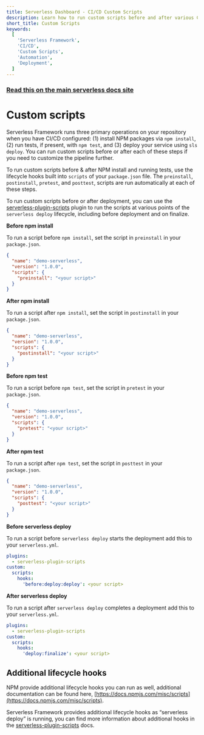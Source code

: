 ```yaml
---
title: Serverless Dashboard - CI/CD Custom Scripts
description: Learn how to run custom scripts before and after various CI/CD steps in Serverless Framework.
short_title: Custom Scripts
keywords:
  [
    'Serverless Framework',
    'CI/CD',
    'Custom Scripts',
    'Automation',
    'Deployment',
  ]
---
```


<!-- DOCS-SITE-LINK:START automatically generated  -->

### [Read this on the main serverless docs site](https://serverless.com/framework/docs/guides/cicd/custom-scripts/)

<!-- DOCS-SITE-LINK:END -->

# Custom scripts

Serverless Framework runs three primary operations on your repository when you have CI/CD configured: (1) install NPM packages via `npm install`, (2) run tests, if present, with `npm test`, and (3) deploy your service using `sls deploy`. You can run custom scripts before or after each of these steps if you need to customize the pipeline further.

To run custom scripts before & after NPM install and running tests, use the lifecycle hooks built into `scripts` of your `package.json` file. The `preinstall`, `postinstall`, `pretest`, and `posttest`, scripts are run automatically at each of these steps.

To run custom scripts before or after deployment, you can use the [serverless-plugin-scripts](https://github.com/mvila/serverless-plugin-scripts) plugin to run the scripts at various points of the `serverless deploy` lifecycle, including before deployment and on finalize.

**Before npm install**

To run a script before `npm install`, set the script in `preinstall` in your `package.json`.

```json
{
  "name": "demo-serverless",
  "version": "1.0.0",
  "scripts": {
    "preinstall": "<your script>"
  }
}
```

**After npm install**

To run a script after `npm install`, set the script in `postinstall` in your `package.json`.

```json
{
  "name": "demo-serverless",
  "version": "1.0.0",
  "scripts": {
    "postinstall": "<your script>"
  }
}
```

**Before npm test**

To run a script before `npm test`, set the script in `pretest` in your `package.json`.

```json
{
  "name": "demo-serverless",
  "version": "1.0.0",
  "scripts": {
    "pretest": "<your script>"
  }
}
```

**After npm test**

To run a script after `npm test`, set the script in `posttest` in your `package.json`.

```json
{
  "name": "demo-serverless",
  "version": "1.0.0",
  "scripts": {
    "posttest": "<your script>"
  }
}
```

**Before serverless deploy**

To run a script before `serverless deploy` starts the deployment add this to your `serverless.yml`.

```yaml
plugins:
  - serverless-plugin-scripts
custom:
  scripts:
    hooks:
      'before:deploy:deploy': <your script>
```

**After serverless deploy**

To run a script after `serverless deploy` completes a deployment add this to your `serverless.yml`.

```yaml
plugins:
  - serverless-plugin-scripts
custom:
  scripts:
    hooks:
      'deploy:finalize': <your script>
```

## Additional lifecycle hooks

NPM provide additional lifecycle hooks you can run as well, additional documentation can be found here, [https://docs.npmjs.com/misc/scripts](https://docs.npmjs.com/misc/scripts).

Serverless Framework provides additional lifecycle hooks as “serverless deploy” is running, you can find more information about additional hooks in the [serverless-plugin-scripts](https://github.com/mvila/serverless-plugin-scripts) docs.
